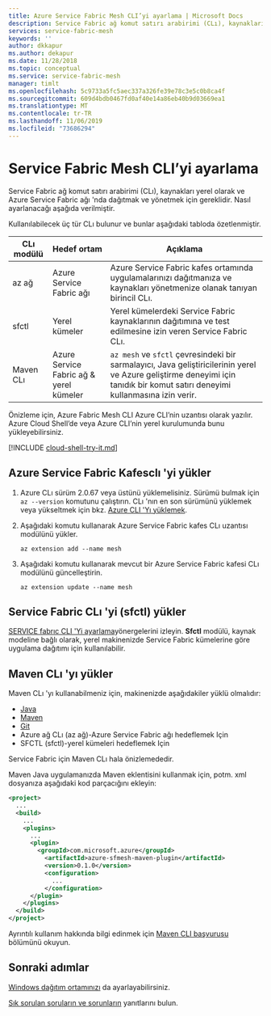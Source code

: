 ```yaml
---
title: Azure Service Fabric Mesh CLI’yi ayarlama | Microsoft Docs
description: Service Fabric ağ komut satırı arabirimi (CLı), kaynakları yerel olarak ve Azure Service Fabric ağı 'nda dağıtmak ve yönetmek için gereklidir. Nasıl ayarlanacağı aşağıda verilmiştir.
services: service-fabric-mesh
keywords: ''
author: dkkapur
ms.author: dekapur
ms.date: 11/28/2018
ms.topic: conceptual
ms.service: service-fabric-mesh
manager: timlt
ms.openlocfilehash: 5c9733a5fc5aec337a326fe39e78c3e5c0b8ca4f
ms.sourcegitcommit: 609d4bdb0467fd0af40e14a86eb40b9d03669ea1
ms.translationtype: MT
ms.contentlocale: tr-TR
ms.lasthandoff: 11/06/2019
ms.locfileid: "73686294"
---
```

# <a name="set-up-service-fabric-mesh-cli"></a>Service Fabric Mesh CLI’yi ayarlama
Service Fabric ağ komut satırı arabirimi (CLı), kaynakları yerel olarak ve Azure Service Fabric ağı 'nda dağıtmak ve yönetmek için gereklidir. Nasıl ayarlanacağı aşağıda verilmiştir.

Kullanılabilecek üç tür CLı bulunur ve bunlar aşağıdaki tabloda özetlenmiştir.

| CLı modülü | Hedef ortam |  Açıklama | 
|---|---|---|
| az ağ | Azure Service Fabric ağı | Azure Service Fabric kafes ortamında uygulamalarınızı dağıtmanıza ve kaynakları yönetmenize olanak tanıyan birincil CLı. 
| sfctl | Yerel kümeler | Yerel kümelerdeki Service Fabric kaynaklarının dağıtımına ve test edilmesine izin veren Service Fabric CLı.  
| Maven CLı | Azure Service Fabric ağ & yerel kümeler | `az mesh` ve `sfctl` çevresindeki bir sarmalayıcı, Java geliştiricilerinin yerel ve Azure geliştirme deneyimi için tanıdık bir komut satırı deneyimi kullanmasına izin verir.  

Önizleme için, Azure Fabric Mesh CLI Azure CLI’nin uzantısı olarak yazılır. Azure Cloud Shell’de veya Azure CLI’nin yerel kurulumunda bunu yükleyebilirsiniz. 

[!INCLUDE [cloud-shell-try-it.md](../../includes/cloud-shell-try-it.md)] 

## <a name="install-the-azure-service-fabric-mesh-cli"></a>Azure Service Fabric Kafesclı 'yi yükler
1. Azure CLı sürüm 2.0.67 veya üstünü yüklemelisiniz. Sürümü bulmak için `az --version` komutunu çalıştırın. CLı 'nın en son sürümünü yüklemek veya yükseltmek için bkz. [Azure CLI 'Yı yüklemek][azure-cli-install].

2. Aşağıdaki komutu kullanarak Azure Service Fabric kafes CLı uzantısı modülünü yükler. 

    ```azurecli-interactive
    az extension add --name mesh
    ```

3. Aşağıdaki komutu kullanarak mevcut bir Azure Service Fabric kafesi CLı modülünü güncelleştirin.

    ```azurecli-interactive
    az extension update --name mesh
    ```

## <a name="install-the-service-fabric-cli-sfctl"></a>Service Fabric CLı 'yi (sfctl) yükler 

[SERVICE fabrıc CLI 'Yi ayarlama](https://docs.microsoft.com/azure/service-fabric/service-fabric-cli)yönergelerini izleyin. **Sfctl** modülü, kaynak modeline bağlı olarak, yerel makinenizde Service Fabric kümelerine göre uygulama dağıtımı için kullanılabilir. 

## <a name="install-the-maven-cli"></a>Maven CLı 'yı yükler 

Maven CLı 'yı kullanabilmeniz için, makinenizde aşağıdakiler yüklü olmalıdır: 

* [Java](https://www.azul.com/downloads/zulu/)
* [Maven](https://maven.apache.org/download.cgi)
* [Git](https://git-scm.com/book/en/v2/Getting-Started-Installing-Git)
* Azure ağ CLı (az ağ)-Azure Service Fabric ağı hedeflemek Için 
* SFCTL (sfctl)-yerel kümeleri hedeflemek Için 

Service Fabric için Maven CLı hala önizlemededir. 

Maven Java uygulamanızda Maven eklentisini kullanmak için, potm. xml dosyanıza aşağıdaki kod parçacığını ekleyin:

```XML
<project>
  ...
  <build>
    ...
    <plugins>
      ...
      <plugin>
        <groupId>com.microsoft.azure</groupId>
          <artifactId>azure-sfmesh-maven-plugin</artifactId>
          <version>0.1.0</version>
          <configuration>
            ...
          </configuration>
      </plugin>
    </plugins>
  </build>
</project>
```

Ayrıntılı kullanım hakkında bilgi edinmek için [Maven CLI başvurusu](service-fabric-mesh-reference-maven.md) bölümünü okuyun.

## <a name="next-steps"></a>Sonraki adımlar

[Windows dağıtım ortamınızı](service-fabric-mesh-howto-setup-developer-environment-sdk.md) da ayarlayabilirsiniz.

[Sık sorulan soruların ve sorunların](service-fabric-mesh-faq.md) yanıtlarını bulun.

[azure-cli-install]: /cli/azure/install-azure-cli
